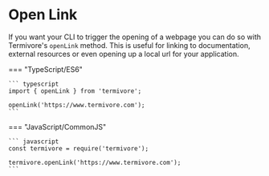 # Open Link

If you want your CLI to trigger the opening of a webpage you can do so with Termivore's `openLink` method. This is useful for linking to documentation, external resources or even opening up a local url for your application.

=== "TypeScript/ES6"

    ``` typescript
    import { openLink } from 'termivore';

	openLink('https://www.termivore.com');
    ```

=== "JavaScript/CommonJS"

    ``` javascript
    const termivore = require('termivore');

	termivore.openLink('https://www.termivore.com');
    ```